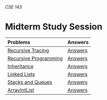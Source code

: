 _CSE 143_
# Midterm Study Session

| Problems | Answers |
| :--- | :--- |
| [Recursive Tracing](recursive-tracing.md) | [Answers](answers/recursive-tracing-answers.md) |
| [Recursive Programming](recursive-programming.md) | [Answers](answers/recursive-programming-answers.md) |
| [Inheritance](inheritance.md) | [Answers](answers/inheritance-answers.md) |
| [Linked Lists](linked-lists.md) | [Answers](answers/linked-lists-answers.md) |
| [Stacks and Queues](stacks-queues.md) | [Answers](answers/stacks-queues-answers.md) |
| [ArrayIntList](arrayintlist.md) | [Answers](answers/arrayintlist-answers.md) |
